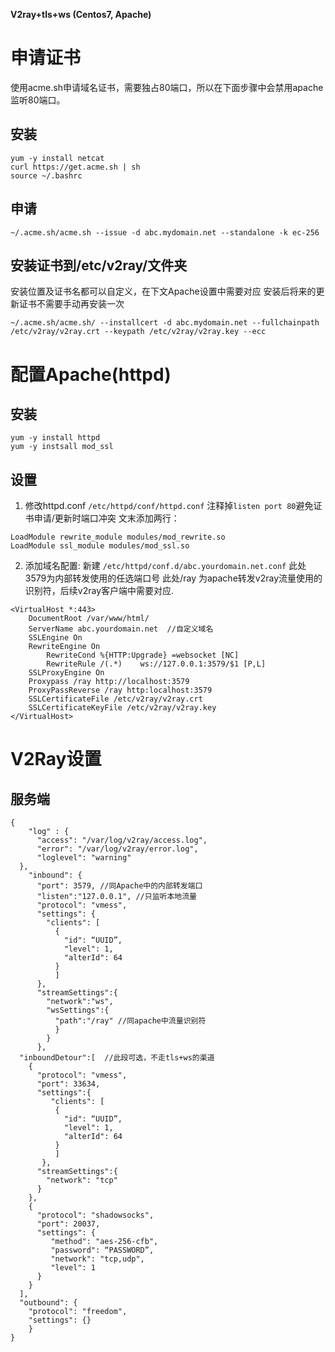 **V2ray+tls+ws (Centos7, Apache)**

# 申请证书
使用acme.sh申请域名证书，需要独占80端口，所以在下面步骤中会禁用apache监听80端口。
## 安装
```
yum -y install netcat
curl https://get.acme.sh | sh
source ~/.bashrc
```
## 申请
```
~/.acme.sh/acme.sh --issue -d abc.mydomain.net --standalone -k ec-256
```
## 安装证书到/etc/v2ray/文件夹
安装位置及证书名都可以自定义，在下文Apache设置中需要对应
安装后将来的更新证书不需要手动再安装一次
```
~/.acme.sh/acme.sh/ --installcert -d abc.mydomain.net --fullchainpath /etc/v2ray/v2ray.crt --keypath /etc/v2ray/v2ray.key --ecc
```

# 配置Apache(httpd)
## 安装
```
yum -y install httpd
yum -y instsall mod_ssl 
```

## 设置
1. 修改httpd.conf  `/etc/httpd/conf/httpd.conf`
注释掉`listen port 80`避免证书申请/更新时端口冲突
文末添加两行：

```
LoadModule rewrite_module modules/mod_rewrite.so
LoadModule ssl_module modules/mod_ssl.so
```
2. 添加域名配置: 新建 `/etc/httpd/conf.d/abc.yourdomain.net.conf`
此处3579为内部转发使用的任选端口号
此处/ray 为apache转发v2ray流量使用的识别符，后续v2ray客户端中需要对应.  


```
<VirtualHost *:443>
    DocumentRoot /var/www/html/
    ServerName abc.yourdomain.net  //自定义域名
    SSLEngine On
    RewriteEngine On
        RewriteCond %{HTTP:Upgrade} =websocket [NC]
        RewriteRule /(.*)    ws://127.0.0.1:3579/$1 [P,L]
    SSLProxyEngine On
    Proxypass /ray http://localhost:3579
    ProxyPassReverse /ray http:localhost:3579
    SSLCertificateFile /etc/v2ray/v2ray.crt
    SSLCertificateKeyFile /etc/v2ray/v2ray.key
</VirtualHost>
```

# V2Ray设置
## 服务端
```
{
    "log" : {
      "access": "/var/log/v2ray/access.log",
      "error": "/var/log/v2ray/error.log",
      "loglevel": "warning"
  },
    "inbound": {
      "port": 3579, //同Apache中的内部转发端口
      "listen":"127.0.0.1", //只监听本地流量
      "protocol": "vmess",
      "settings": {
        "clients": [
          {
            "id": “UUID”,
            "level": 1,
            "alterId": 64
          }
          ]
      },
      "streamSettings":{
        "network":"ws",
        "wsSettings":{
          "path":"/ray" //同apache中流量识别符
          }
        }
      },
  "inboundDetour":[  //此段可选，不走tls+ws的渠道
    {
      "protocol": "vmess",
      "port": 33634,
      "settings":{
         "clients": [
          {
            "id": “UUID”,
            "level": 1,
            "alterId": 64
          }
          ]
       },
      "streamSettings":{
        "network": "tcp"
      }
    },
    {
      "protocol": "shadowsocks",
      "port": 20037,
      "settings": {
         "method": "aes-256-cfb",
         "password": “PASSWORD”,
         "network": "tcp,udp",
         "level": 1
      }
    }
  ],
  "outbound": {
    "protocol": "freedom",
    "settings": {}
    }
}
```
